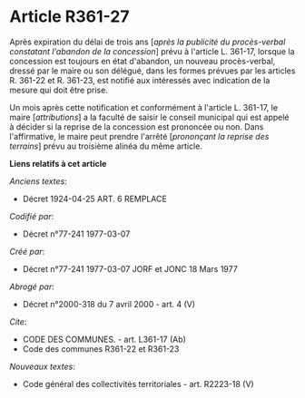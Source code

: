 # Article R361-27

Après expiration du délai de trois ans [*après la publicité du procès-verbal constatant l'abandon de la concession*] prévu à
l'article L. 361-17, lorsque la concession est toujours en état d'abandon, un nouveau procès-verbal, dressé par le maire ou
son délégué, dans les formes prévues par les articles R. 361-22 et R. 361-23, est notifié aux intéressés avec indication de
la mesure qui doit être prise.

Un mois après cette notification et conformément à l'article L. 361-17, le maire [*attributions*] a la faculté de saisir le
conseil municipal qui est appelé à décider si la reprise de la concession est prononcée ou non. Dans l'affirmative, le maire
peut prendre l'arrêté [*prononçant la reprise des terrains*] prévu au troisième alinéa du même article.

**Liens relatifs à cet article**

_Anciens textes_:

  - Décret  1924-04-25 ART. 6 REMPLACE

_Codifié par_:

  - Décret n°77-241 1977-03-07

_Créé par_:

  - Décret n°77-241 1977-03-07 JORF et JONC 18 Mars 1977

_Abrogé par_:

  - Décret n°2000-318 du 7 avril 2000 - art. 4 (V)

_Cite_:

  - CODE DES COMMUNES. - art. L361-17 (Ab)
  - Code des communes R361-22 et R361-23

_Nouveaux textes_:

  - Code général des collectivités territoriales - art. R2223-18 (V)
